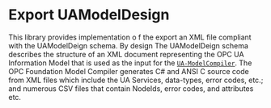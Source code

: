 ﻿# Export UAModelDesign

This library provides implementation o f the export an XML file compliant with the UAModelDeign schema. By design The UAModelDeign schema describes the structure of an XML document representing the OPC UA Information Model that is used as the input for the [`UA-ModelCompiler`](https://github.com/OPCFoundation/UA-ModelCompiler). The OPC Foundation Model Compiler generates C# and ANSI C source code from XML files which include the UA Services, data-types, error codes, etc.; and numerous CSV files that contain NodeIds, error codes, and attributes etc.
